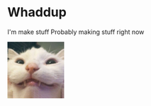 <!DOCTYPE html>
<html>
<body>

<h1>Whaddup</h1>

<P>
I'm make stuff
Probably making stuff right now
</P>

<img src=https://github.com/Electrisoma/electrisoma/blob/main/assets/stupid%20cat.jpg width="128">

</body>
</html>
